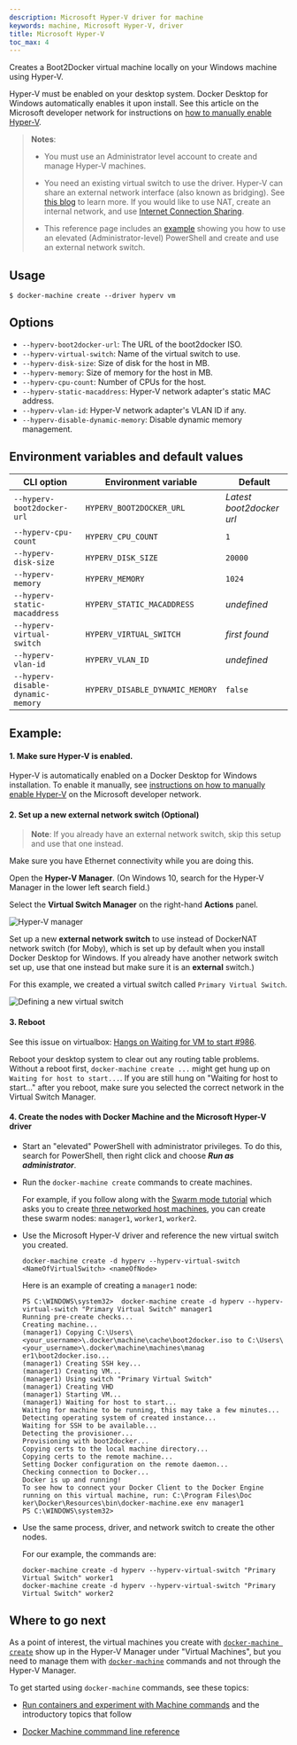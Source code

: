 ```yaml
---
description: Microsoft Hyper-V driver for machine
keywords: machine, Microsoft Hyper-V, driver
title: Microsoft Hyper-V
toc_max: 4
---
```


Creates a Boot2Docker virtual machine locally on your Windows machine
using Hyper-V.

Hyper-V must be enabled on your desktop system. Docker Desktop for Windows automatically
enables it upon install. See this article on the Microsoft developer network for instructions on
[how to manually enable
Hyper-V](https://msdn.microsoft.com/en-us/virtualization/hyperv_on_windows/quick_start/walkthrough_install).

> **Notes**:
>
> * You must use an Administrator level account to create and manage Hyper-V machines.
>
>* You need an existing virtual switch to use the
> driver. Hyper-V can share an external network interface (also known as
> bridging). See [this blog](http://blogs.technet.com/b/canitpro/archive/2014/03/11/step-by-step-enabling-hyper-v-for-use-on-windows-8-1.aspx) to learn more.
> If you would like to use NAT, create an internal network, and use
> [Internet Connection Sharing](http://www.packet6.com/allowing-windows-8-1-hyper-v-vm-to-work-with-wifi/).
>
> * This reference page includes an [example](hyper-v.md#example) showing you how to use an elevated (Administrator-level) PowerShell and create and use an external network switch.

## Usage

    $ docker-machine create --driver hyperv vm

## Options

-   `--hyperv-boot2docker-url`: The URL of the boot2docker ISO.
-   `--hyperv-virtual-switch`: Name of the virtual switch to use.
-   `--hyperv-disk-size`: Size of disk for the host in MB.
-   `--hyperv-memory`: Size of memory for the host in MB.
-   `--hyperv-cpu-count`: Number of CPUs for the host.
-   `--hyperv-static-macaddress`: Hyper-V network adapter's static MAC address.
-   `--hyperv-vlan-id`: Hyper-V network adapter's VLAN ID if any.
-   `--hyperv-disable-dynamic-memory`: Disable dynamic memory management.

## Environment variables and default values

| CLI option                        | Environment variable            | Default                  |
| --------------------------------- | ------------------------------- | ------------------------ |
| `--hyperv-boot2docker-url`        | `HYPERV_BOOT2DOCKER_URL`        | _Latest boot2docker url_ |
| `--hyperv-cpu-count`              | `HYPERV_CPU_COUNT`              | `1`                      |
| `--hyperv-disk-size`              | `HYPERV_DISK_SIZE`              | `20000`                  |
| `--hyperv-memory`                 | `HYPERV_MEMORY`                 | `1024`                   |
| `--hyperv-static-macaddress`      | `HYPERV_STATIC_MACADDRESS`      | _undefined_              |
| `--hyperv-virtual-switch`         | `HYPERV_VIRTUAL_SWITCH`         | _first found_            |
| `--hyperv-vlan-id`                | `HYPERV_VLAN_ID`                | _undefined_              |
| `--hyperv-disable-dynamic-memory` | `HYPERV_DISABLE_DYNAMIC_MEMORY` | `false`                  |

## Example:

#### 1. Make sure Hyper-V is enabled.

Hyper-V is automatically enabled on a Docker Desktop for Windows installation. To enable it manually, see [instructions on how to manually enable Hyper-V](https://msdn.microsoft.com/en-us/virtualization/hyperv_on_windows/quick_start/walkthrough_install) on the Microsoft developer network.

#### 2. Set up a new external network switch (Optional)

> **Note**: If you already have an external network switch, skip this setup and use that one instead.

Make sure you have Ethernet connectivity while you are doing this.

Open the **Hyper-V Manager**. (On Windows 10, search for the Hyper-V Manager in the lower left search field.)

Select the **Virtual Switch Manager** on the right-hand **Actions** panel.

![Hyper-V manager](../img/hyperv-manager.png)

Set up a new **external network switch** to use instead of DockerNAT network switch (for Moby), which is set up by default when you install Docker Desktop for Windows. If you already have another network switch set up, use that one instead but make sure it is an **external** switch.)

For this example, we created a virtual switch called `Primary Virtual Switch`.

![Defining a new virtual switch](../img/hyperv-network-switch.png)

#### 3. Reboot

See this issue on virtualbox: [Hangs on Waiting for VM to start #986](https://github.com/docker/machine/issues/986).

Reboot your desktop system to clear out any routing table problems. Without a reboot first, `docker-machine create ...` might get hung up on `Waiting for host to start...`. If you are still hung on "Waiting for host to start..." after you reboot, make sure you selected the correct network in the Virtual Switch Manager.

#### 4. Create the nodes with Docker Machine and the Microsoft Hyper-V driver

* Start an "elevated" PowerShell with administrator privileges. To do this, search for PowerShell, then right click and choose ***Run as administrator***.

* Run the `docker-machine create` commands to create machines.

    For example, if you follow along with the [Swarm mode
tutorial](/engine/swarm/swarm-tutorial/index.md) which asks you to create [three
networked host machines](/engine/swarm/swarm-tutorial/index.md#three-networked-host-machines),
you can create these swarm nodes: `manager1`, `worker1`, `worker2`.

*   Use the Microsoft Hyper-V driver and reference the new virtual switch you created.

    ```shell
    docker-machine create -d hyperv --hyperv-virtual-switch <NameOfVirtualSwitch> <nameOfNode>
    ```

    Here is an example of creating a `manager1` node:

    ```shell
    PS C:\WINDOWS\system32>  docker-machine create -d hyperv --hyperv-virtual-switch "Primary Virtual Switch" manager1
    Running pre-create checks...
    Creating machine...
    (manager1) Copying C:\Users\<your_username>\.docker\machine\cache\boot2docker.iso to C:\Users\<your_username>\.docker\machine\machines\manag
    er1\boot2docker.iso...
    (manager1) Creating SSH key...
    (manager1) Creating VM...
    (manager1) Using switch "Primary Virtual Switch"
    (manager1) Creating VHD
    (manager1) Starting VM...
    (manager1) Waiting for host to start...
    Waiting for machine to be running, this may take a few minutes...
    Detecting operating system of created instance...
    Waiting for SSH to be available...
    Detecting the provisioner...
    Provisioning with boot2docker...
    Copying certs to the local machine directory...
    Copying certs to the remote machine...
    Setting Docker configuration on the remote daemon...
    Checking connection to Docker...
    Docker is up and running!
    To see how to connect your Docker Client to the Docker Engine running on this virtual machine, run: C:\Program Files\Doc
    ker\Docker\Resources\bin\docker-machine.exe env manager1
    PS C:\WINDOWS\system32>
    ```
*   Use the same process, driver, and network switch to create the other nodes.

    For our example, the commands are:

    ```shell
    docker-machine create -d hyperv --hyperv-virtual-switch "Primary Virtual Switch" worker1
    docker-machine create -d hyperv --hyperv-virtual-switch "Primary Virtual Switch" worker2
    ```

## Where to go next

As a point of interest, the virtual machines you create with
[`docker-machine create`](/machine/reference/create.md) show up in the
Hyper-V Manager under "Virtual Machines", but you need to manage them with
[`docker-machine`](/machine/reference/index.md) commands and not through the Hyper-V
Manager.

To get started using `docker-machine` commands, see these topics:

*  [Run containers and experiment with Machine commands](/machine/get-started.md#run-containers-and-experiment-with-machine-commands) and the introductory topics that follow

* [Docker Machine commmand line reference](/machine/reference/index.md)
